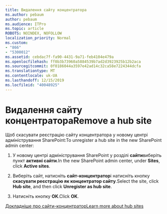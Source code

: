 ```yaml
---
title: Видалення сайту концентратора
ms.author: pebaum
author: pebaum
ms.audience: ITPro
ms.topic: article
ROBOTS: NOINDEX, NOFOLLOW
localization_priority: Normal
ms.custom:
- "866"
- "5300012"
ms.assetid: cebdac7f-fa90-4431-9a71-feb4104e479a
ms.openlocfilehash: ff0b3b73960a5884539b7ad2d3923925b12b2aca
ms.sourcegitcommit: 0f0186044a3597e42ad14c32ca58e7224344dcfa
ms.translationtype: MT
ms.contentlocale: uk-UA
ms.lasthandoff: 12/15/2019
ms.locfileid: "40048925"
---
```

# <a name="remove-a-hub-site"></a><span data-ttu-id="d2ad3-102">Видалення сайту концентратора</span><span class="sxs-lookup"><span data-stu-id="d2ad3-102">Remove a hub site</span></span>

<span data-ttu-id="d2ad3-103">Щоб скасувати реєстрацію сайту концентратора у новому центрі адміністрування SharePoint:</span><span class="sxs-lookup"><span data-stu-id="d2ad3-103">To unregister a hub site in the new SharePoint admin center:</span></span>
  
1. <span data-ttu-id="d2ad3-104">У новому центрі адміністрування SharePoint у розділі **сайти**виберіть пункт **активні сайти**.</span><span class="sxs-lookup"><span data-stu-id="d2ad3-104">In the new SharePoint admin center, under **Sites**, click **Active sites**.</span></span>

2. <span data-ttu-id="d2ad3-105">Виберіть сайт, натисніть **сайт-концентратор**і натисніть кнопку **скасувати реєстрацію як концентратор сайту**.</span><span class="sxs-lookup"><span data-stu-id="d2ad3-105">Select the site, click **Hub site**, and then click **Unregister as hub site**.</span></span>

3. <span data-ttu-id="d2ad3-106">Натисніть кнопку **OK**.</span><span class="sxs-lookup"><span data-stu-id="d2ad3-106">Click **OK**.</span></span>

[<span data-ttu-id="d2ad3-107">Докладніше про сайти-концентратор</span><span class="sxs-lookup"><span data-stu-id="d2ad3-107">Learn more about hub sites</span></span>](https://support.office.com/article/what-is-a-sharepoint-hub-site-fe26ae84-14b7-45b6-a6d1-948b3966427f)
  